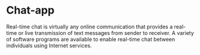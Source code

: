# Chat-app

Real-time chat is virtually any online communication that provides a real-time or live transmission of text messages from sender to receiver. A variety of software programs are available to enable real-time chat between individuals using Internet services.
